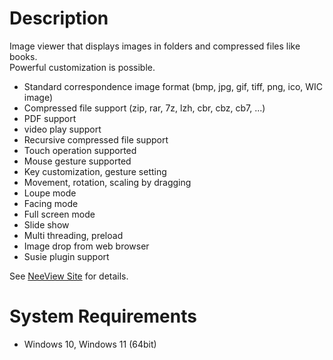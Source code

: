 # Description

Image viewer that displays images in folders and compressed files like books.  
Powerful customization is possible.

  * Standard correspondence image format (bmp, jpg, gif, tiff, png, ico, WIC image)
  * Compressed file support (zip, rar, 7z, lzh, cbr, cbz, cb7, ...)
  * PDF support
  * video play support
  * Recursive compressed file support
  * Touch operation supported
  * Mouse gesture supported
  * Key customization, gesture setting 
  * Movement, rotation, scaling by dragging
  * Loupe mode
  * Facing mode
  * Full screen mode
  * Slide show
  * Multi threading, preload
  * Image drop from web browser
  * Susie plugin support

See [NeeView Site](https://neelabo.github.io/NeeView/en-us/) for details.

# System Requirements

  * Windows 10, Windows 11 (64bit)
